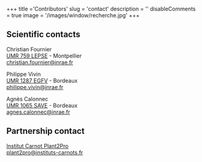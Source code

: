 +++
title ='Contributors'
slug = 'contact'
description = ''
disableComments = true
image = '/images/window/recherche.jpg'
+++

## Scientific contacts 

Christian Fournier<br>
[UMR 759 LEPSE](https://www6.montpellier.inrae.fr/lepse) - Montpellier<br>
christian.fournier@inrae.fr

Philippe Vivin<br>
[UMR 1287 EGFV](https://www6.bordeaux-aquitaine.inrae.fr/egfv/) - Bordeaux<br>
philippe.vivin@inrae.fr

Agnès Calonnec<br>
[UMR 1065 SAVE](https://www6.bordeaux-aquitaine.inrae.fr/sante-agroecologie-vignoble/) - Bordeaux<br>
agnes.calonnec@inrae.fr

## Partnership contact

[Institut Carnot Plant2Pro](https://plant2pro.fr/)<br>
plant2pro@instituts-carnots.fr

